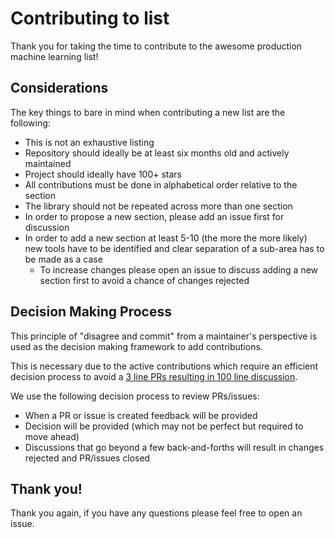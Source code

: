 # Contributing to list

Thank you for taking the time to contribute to the awesome production machine learning list!

## Considerations

The key things to bare in mind when contributing a new list are the following:

* This is not an exhaustive listing
* Repository should ideally be at least six months old and actively maintained
* Project should ideally have 100+ stars
* All contributions must be done in alphabetical order relative to the section
* The library should not be repeated across more than one section
* In order to propose a new section, please add an issue first for discussion
* In order to add a new section at least 5-10 (the more the more likely) new tools have to be identified and clear separation of a sub-area has to be made as a case
    * To increase changes please open an issue to discuss adding a new section first to avoid a chance of changes rejected

## Decision Making Process

This principle of "disagree and commit" from a maintainer's perspective is used as the decision making framework to add contributions.

This is necessary due to the active contributions which require an efficient decision process to avoid a [3 line PRs resulting in 100 line discussion](https://github.com/EthicalML/awesome-production-machine-learning/pull/379).

We use the following decision process to review PRs/issues:

* When a PR or issue is created feedback will be provided
* Decision will be provided (which may not be perfect but required to move ahead)
* Discussions that go beyond a few back-and-forths will result in changes rejected and PR/issues closed

## Thank you!

Thank you again, if you have any questions please feel free to open an issue.
